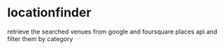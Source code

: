 # locationfinder
retrieve the searched venues from google and foursquare places api and filter them by category  
